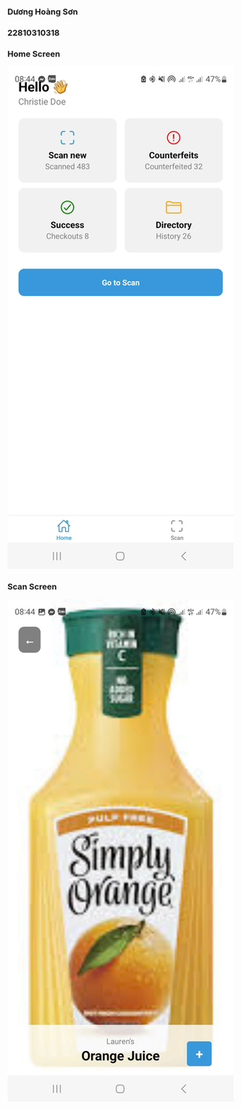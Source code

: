 ### Dương Hoàng Sơn
### 22810310318

### Home Screen

![Hình 1](hình1.jpg)


### Scan Screen
![Hình 2](hình2.jpg)